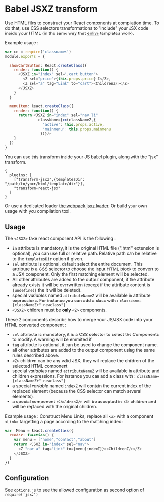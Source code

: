 Babel JSXZ transform
====================

Use HTML files to construct your React components at compilation time.
To do that, use CSS selectors transformations to "include" your JSX code inside
your HTML (in the same way that [enlive](https://github.com/cgrand/enlive) templates work).

Example usage :

```javascript
var cn = require('classnames')
module.exports = {

  showCartButton: React.createClass({
    render: function() {
      <JSXZ in="index" sel=".cart button">
        <Z sel="price">{this.props.price} €</Z>,
        <Z sel="a" tag="Link" to="cart"><ChildrenZ/></Z>
      </JSXZ>
    }
  }

  menuItem: React.createClass({
    render: function() {
      return <JSXZ in="index" sel="nav li"
               className={cn(classNameZ,{
                 'active': this.props.active,
                 'mainmenu': this.props.mainmenu
                })}/>
    }
  })
}

```

You can use this transform inside your JS babel plugin, along with the "jsx"
transform.

```
{
  plugins: [
    ["transform-jsxz",{templatesDir: "/path/to/your/html/template/dir"}],
    "transform-react-jsx"
  ]
}
```

Or use a dedicated loader [the webpack jsxz loader](https://github.com/awetzel/jsxz-loader).
Or build your own usage with you compilation tool.

## Usage

The `<JSXZ>` fake react component API is the following : 

- `in` attribute is mandatory, it is the original HTML file (".html" extension is optional),
  you can use full or relative path. Relative path can be relative to the `templatesDir` option if given.
- `sel` attribute is optional, default select the entire document.
  This attribute is a CSS selector to choose the input HTML block to
  convert to a JSX component. Only the first matching element will be
  selected.
- All other attributes are added to the output component, if the
  attribute already exists it will be overwritten (except if the
  attribute content is `{undefined}` the it will be deleted). 
- special *variables* named `attributeNameZ` will be available 
  in attribute expressions. For instance you can add a class with :
  `className={classNameZ+" newclass"}`
- `<JSXZ>` children must be **only** `<Z>` components.

These `Z` components describe how to merge your JS/JSX code into your
  HTML converted component :

- `sel` attribute is mandatory, it is a CSS selector to select 
  the Components to modify. A warning will be emmited if 
- `tag` attribute is optional, it can be used to change the component
  name.
- all other attributes are added to the output component using the same
  rules described above.
- `<Z>` children can be any valid JSX, they will replace
  the children of the selected HTML component
- special *variables* named `attributeNameZ` will be available in
  attribute and children expressions. For instance you can add a
  class with : `className={classNameZ+" newclass"}`
- a special *variable* named `indexZ` will contain the current index
  of the replaced element (because the CSS selector can match several
  elements).
- a special component `<ChildrenZ/>` will be accepted in `<Z>` children and
  will be replaced with the original children.

Example usage :
Construct Menu Links, replace all `<a>` with a component `<Link>`
targetting a page according to the matching index :

```javascript
var  Menu = React.createClass({
  render: function() {
    var menu = ["home","contact","about"]
    return <JSXZ in="index" sel="nav">
      <Z "nav a" tag="Link" to={menu[indexZ]}><ChildrenZ/></Z>
    </JSXZ>
  }
})
```

## Configuration

See `options.js` to see the allowed configuration as second option of `require('jsxz')`
